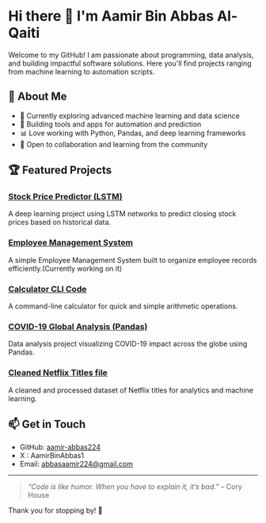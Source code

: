 # Hi there 👋 I'm Aamir Bin Abbas Al-Qaiti

Welcome to my GitHub! I am passionate about programming, data analysis, and building impactful software solutions. Here you'll find projects ranging from machine learning to automation scripts.

## 🚀 About Me

- 🌱 Currently exploring advanced machine learning and data science
- 💼 Building tools and apps for automation and prediction
- 📊 Love working with Python, Pandas, and deep learning frameworks
- 🤝 Open to collaboration and learning from the community

## 🏆 Featured Projects

### [Stock Price Predictor (LSTM)](https://github.com/aamir-abbas224/Stock-Price-Predictor-Close--LSTM)
A deep learning project using LSTM networks to predict closing stock prices based on historical data.

### [Employee Management System](https://github.com/aamir-abbas224/Employee-Management-System)
A simple Employee Management System built to organize employee records efficiently.(Currently working on it)

### [Calculator CLI Code](https://github.com/aamir-abbas224/Calculator-CLI-Code)
A command-line calculator for quick and simple arithmetic operations.

### [COVID-19 Global Analysis (Pandas)](https://github.com/aamir-abbas224/COVID-19-Global-Analysis-Pandas)
Data analysis project visualizing COVID-19 impact across the globe using Pandas.

### [Cleaned Netflix Titles file](https://github.com/aamir-abbas224/Cleaned-Netflix-Titles-file)
A cleaned and processed dataset of Netflix titles for analytics and machine learning.

## 📫 Get in Touch

- GitHub: [aamir-abbas224](https://github.com/aamir-abbas224)
- X : AamirBinAbbas1
- Email: abbasaamir224@gmail.com

---

> *“Code is like humor. When you have to explain it, it’s bad.”* – Cory House

Thank you for stopping by! 🚀
